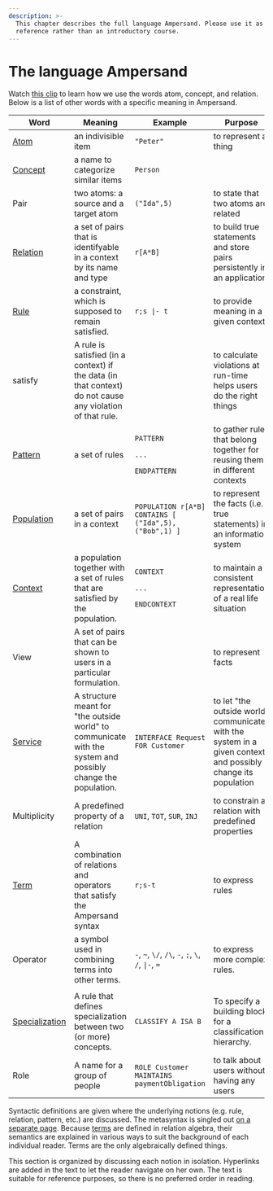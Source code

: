 ```yaml
---
description: >-
  This chapter describes the full language Ampersand. Please use it as a
  reference rather than an introductory course.
---
```


# The language Ampersand

Watch [this clip](https://player.ou.nl/wowzaportlets/#!production/Cq0M1nv) to learn how we use the words atom, concept, and relation. Below is a list of other words with a specific meaning in Ampersand.

| Word | Meaning | Example | Purpose |
| ---- | ------- | ------- | ------- |
| [Atom](atoms.md) | an indivisible item | `"Peter"` | to represent a thing |
| [Concept](the-concept-statement) | a name to categorize similar items | `Person` |   |
| Pair | two atoms: a source and a target atom | `("Ida",5)` | to state that two atoms are related |
| [Relation](the-relation-statement) | a set of pairs that is identifyable in a context by its name and type | `r[A*B]` | to build true statements and store pairs persistently in an application |
| [Rule](the-rule-statement) | a constraint, which is supposed to remain satisfied. | `r;s \|- t` | to provide meaning in a given context |
| satisfy | A rule is satisfied (in a context) if the data (in that context) do not cause any violation of that rule. |   | to calculate violations at run-time helps users do the right things |
| [Pattern](syntactical-conventions/patterns.md) | a set of rules | <p><code>PATTERN</code></p><p> <code>...</code></p><p><code>ENDPATTERN</code></p> | to gather rules that belong together for reusing them in different contexts |
| [Population](the-population-statement) | a set of pairs in a context | `POPULATION r[A*B] CONTAINS [ ("Ida",5), ("Bob",1) ]` | to represent the facts (i.e. true statements) in an information system |
| [Context](context.md) | a population together with a set of rules that are satisfied by the population. | <p><code>CONTEXT</code></p><p> <code>...</code></p><p><code>ENDCONTEXT</code></p> | to maintain a consistent representation of a real life situation |
| View | A set of pairs that can be shown to users in a particular formulation. |   | to represent facts |
| [Service](services/README.md) | A structure meant for "the outside world" to communicate with the system and possibly change the population. | `INTERFACE Request FOR Customer` | to let "the outside world" communicate with the system in a given context and possibly change its population |
| Multiplicity | A predefined property of a relation | `UNI`, `TOT`, `SUR`, `INJ` | to constrain a relation with predefined properties |
| [Term](terms/README.md) | A combination of relations and operators that satisfy the Ampersand syntax | `r;s-t` | to express rules |
| Operator | a symbol used in combining terms into other terms. | `-`, `~`, `\/`, `/\`, `-`, `;`, `\`, `/`, `\|-`, `=` | to express more complex rules. |
|                                             |                                                                    |                    |                                                             |
| [Specialization](the-classify-statement) | A rule that defines specialization between two (or more) concepts. | `CLASSIFY A ISA B` | To specify a building block for a classification hierarchy. |
| Role | A name for a group of people | `ROLE Customer MAINTAINS paymentObligation` | to talk about users without having any users |

Syntactic definitions are given where the underlying notions (e.g. rule, relation, pattern, etc.) are discussed. The metasyntax is singled out [on a separate page](how-to-read-syntax-statements.md). Because [terms](terms/README.md) are defined in relation algebra, their semantics are explained in various ways to suit the background of each individual reader. Terms are the only algebraically defined things.

This section is organized by discussing each notion in isolation. Hyperlinks are added in the text to let the reader navigate on her own. The text is suitable for reference purposes, so there is no preferred order in reading.
